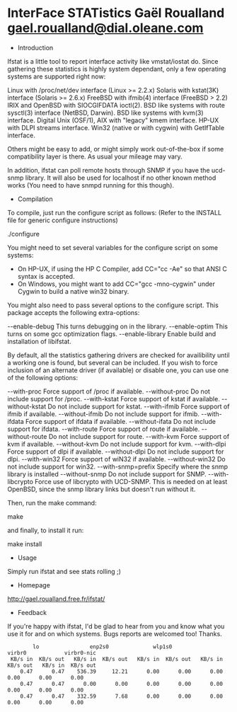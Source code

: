 InterFace STATistics
Gaël Roualland <gael.roualland@dial.oleane.com>
===============================================

* Introduction

Ifstat is a little tool to report interface activity like vmstat/iostat do.
Since gathering these statistics is highly system dependant, only a
few operating systems are supported right now:

   Linux with /proc/net/dev interface (Linux >= 2.2.x)
   Solaris with kstat(3K) interface (Solaris >= 2.6.x)
   FreeBSD with ifmib(4) interface (FreeBSD > 2.2)
   IRIX and OpenBSD with SIOCGIFDATA ioctl(2).
   BSD like systems with route sysctl(3) interface (NetBSD, Darwin).
   BSD like systems with kvm(3) interface.
   Digital Unix (OSF/1), AIX with "legacy" kmem interface.
   HP-UX with DLPI streams interface.
   Win32 (native or with cygwin) with GetIfTable interface.

Others might be easy to add, or might simply work out-of-the-box if
some compatibility layer is there. As usual your mileage may vary.

In addition, ifstat can poll remote hosts through SNMP if you have
the ucd-snmp library. It will also be used for localhost if no other
known method works (You need to have snmpd running for this though).
 
* Compilation

To compile, just run the configure script as follows:
(Refer to the INSTALL file for generic configure instructions)

   ./configure

You might need to set several variables for the configure script 
on some systems:

   - On HP-UX, if using the HP C Compiler, add CC="cc -Ae" so that
     ANSI C syntax is accepted.
   - On Windows, you might want to add CC="gcc -mno-cygwin" under 
     Cygwin to build a native win32 binary.

You might also need to pass several options to the configure script. 
This package accepts the following extra-options:

   --enable-debug     This turns debugging on in the library.
   --enable-optim     This turns on some gcc optimization flags.
   --enable-library   Enable build and installation of libifstat.

By default, all the statistics gathering drivers are checked for 
availibility until a working one is found, but several can be
included. If you wish to force inclusion of an alternate driver 
(if available) or disable one, you can use one of the following options:

   --with-proc        Force support of /proc if available.
   --without-proc     Do not include support for /proc.
   --with-kstat       Force support of kstat if available.
   --without-kstat    Do not include support for kstat.
   --with-ifmib       Force support of ifmib if available.
   --without-ifmib    Do not include support for ifmib.
   --with-ifdata      Force support of ifdata if available.
   --without-ifata    Do not include support for ifdata.
   --with-route       Force support of route if available.
   --without-route    Do not include support for route.
   --with-kvm         Force support of kvm if available.
   --without-kvm      Do not include support for kvm.
   --with-dlpi        Force support of dlpi if available.
   --without-dlpi     Do not include support for dlpi.
   --with-win32       Force support of wiN32 if available.
   --without-win32    Do not include support for win32.
   --with-snmp=prefix Specify where the snmp library is installed
   --without-snmp     Do not include support for SNMP.
   --with-libcrypto   Force use of libcrypto with UCD-SNMP. This is needed
                      on at least OpenBSD, since the snmp library links
                      but doesn't run without it.

Then, run the make command:

   make

and finally, to install it run:

   make install

* Usage

Simply run ifstat and see stats rolling ;)

* Homepage

http://gael.roualland.free.fr/ifstat/

* Feedback

If you're happy with ifstat, I'd be glad to hear from you and know
what you use it for and on which systems. Bugs reports are welcomed
too! Thanks.

```
        lo                enp2s0              wlp1s0              virbr0            virbr0-nic    
 KB/s in  KB/s out   KB/s in  KB/s out   KB/s in  KB/s out   KB/s in  KB/s out   KB/s in  KB/s out
    0.47      0.47    536.39     12.21      0.00      0.00      0.00      0.00      0.00      0.00
    0.47      0.47      0.00      0.00      0.00      0.00      0.00      0.00      0.00      0.00
    0.47      0.47    332.59      7.68      0.00      0.00      0.00      0.00      0.00      0.00
```
